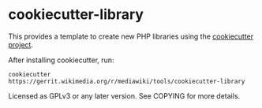 cookiecutter-library
====================

This provides a template to create new PHP libraries
using the [cookiecutter project](https://github.com/audreyr/cookiecutter).

After installing cookiecutter, run:

```
cookiecutter https://gerrit.wikimedia.org/r/mediawiki/tools/cookiecutter-library
```

Licensed as GPLv3 or any later version. See COPYING for more details.
